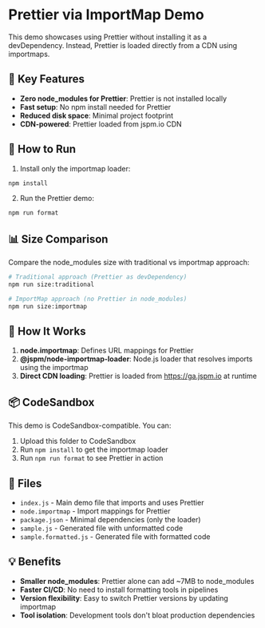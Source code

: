 # Prettier via ImportMap Demo

This demo showcases using Prettier without installing it as a devDependency. Instead, Prettier is loaded directly from a CDN using importmaps.

## 🎯 Key Features

- **Zero node_modules for Prettier**: Prettier is not installed locally
- **Fast setup**: No npm install needed for Prettier
- **Reduced disk space**: Minimal project footprint
- **CDN-powered**: Prettier loaded from jspm.io CDN

## 🚀 How to Run

1. Install only the importmap loader:
```bash
npm install
```

2. Run the Prettier demo:
```bash
npm run format
```

## 📊 Size Comparison

Compare the node_modules size with traditional vs importmap approach:

```bash
# Traditional approach (Prettier as devDependency)
npm run size:traditional

# ImportMap approach (no Prettier in node_modules)
npm run size:importmap
```

## 🔧 How It Works

1. **node.importmap**: Defines URL mappings for Prettier
2. **@jspm/node-importmap-loader**: Node.js loader that resolves imports using the importmap
3. **Direct CDN loading**: Prettier is loaded from https://ga.jspm.io at runtime

## 📦 CodeSandbox

This demo is CodeSandbox-compatible. You can:
1. Upload this folder to CodeSandbox
2. Run `npm install` to get the importmap loader
3. Run `npm run format` to see Prettier in action

## 🎨 Files

- `index.js` - Main demo file that imports and uses Prettier
- `node.importmap` - Import mappings for Prettier
- `package.json` - Minimal dependencies (only the loader)
- `sample.js` - Generated file with unformatted code
- `sample.formatted.js` - Generated file with formatted code

## 💡 Benefits

- **Smaller node_modules**: Prettier alone can add ~7MB to node_modules
- **Faster CI/CD**: No need to install formatting tools in pipelines
- **Version flexibility**: Easy to switch Prettier versions by updating importmap
- **Tool isolation**: Development tools don't bloat production dependencies